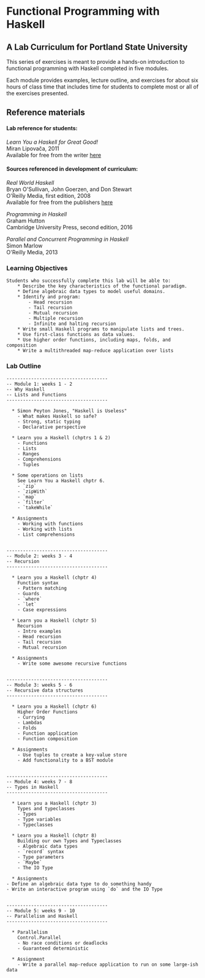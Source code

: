 # Functional Programming with Haskell
## A Lab Curriculum for Portland State University

This series of exercises is meant to provide a hands-on introduction to functional programming with Haskell completed in five modules.

Each module provides examples, lecture outline, and exercises for about six hours of class time that includes time for students to complete most or all of the exercises presented.

## Reference materials

#### Lab reference for students:

*Learn You a Haskell for Great Good!*  
Miran Lipovača, 2011  
Available for free from the writer [here](http://learnyouahaskell.com/)

#### Sources referenced in development of curriculum:

*Real World Haskell*  
Bryan O'Sullivan, John Goerzen, and Don Stewart  
O'Reilly Media, first edition, 2008  
Available for free from the publishers [here](http://book.realworldhaskell.org/read/)

*Programming in Haskell*  
Graham Hutton  
Cambridge University Press, second edition, 2016

*Parallel and Concurrent Programming in Haskell*  
Simon Marlow  
O'Reilly Media, 2013


### Learning Objectives
```
Students who successfully complete this lab will be able to:
    * Describe the key characteristics of the functional paradigm.
    * Define algebraic data types to model useful domains.
    * Identify and program:
        - Head recursion
        - Tail recursion
        - Mutual recursion
        - Multiple recursion
        - Infinite and halting recursion
    * Write small Haskell programs to manipulate lists and trees.
    * Use first-class functions as data values.
    * Use higher order functions, including maps, folds, and composition
    * Write a multithreaded map-reduce application over lists
```

### Lab Outline

```
-------------------------------------
-- Module 1: weeks 1 - 2
-- Why Haskell
-- Lists and Functions
-------------------------------------
 
  * Simon Peyton Jones, "Haskell is Useless"
    - What makes Haskell so safe?
    - Strong, static typing
    - Declarative perspective
 
  * Learn you a Haskell (chptrs 1 & 2)
    - Functions
    - Lists
    - Ranges
    - Comprehensions
    - Tuples

  * Some operations on lists
    See Learn You a Haskell chptr 6.
    - `zip`
    - `zipWith`
    - `map`
    - `filter`
    - `takeWhile` 

  * Assignments
    - Working with functions
    - Working with lists
    - List comprehensions


-------------------------------------
-- Module 2: weeks 3 - 4
-- Recursion
-------------------------------------
 
  * Learn you a Haskell (chptr 4)
    Function syntax
    - Pattern matching
    - Guards
    - `where`
    - `let`
    - Case expressions
 
  * Learn you a Haskell (chptr 5)
    Recursion
    - Intro examples
    - Head recursion
    - Tail recursion
    - Mutual recursion

  * Assignments
    - Write some awesome recursive functions


-------------------------------------
-- Module 3: weeks 5 - 6
-- Recursive data structures
-------------------------------------
 
  * Learn you a Haskell (chptr 6)
    Higher Order Functions
    - Currying
    - Lambdas
    - Folds
    - Function application
    - Function composition

  * Assignments
    - Use tuples to create a key-value store
    - Add functionality to a BST module


-------------------------------------
-- Module 4: weeks 7 - 8
-- Types in Haskell
-------------------------------------
 
  * Learn you a Haskell (chptr 3)
    Types and typeclasses
    - Types
    - Type variables
    - Typeclasses
 
  * Learn you a Haskell (chptr 8)
    Building our own Types and Typeclasses
    - Algebraic data types
    - `record` syntax
    - Type parameters
    - `Maybe`
    - The IO Type

  * Assignments
- Define an algebraic data type to do something handy
- Write an interactive program using `do` and the IO Type


-------------------------------------
-- Module 5: weeks 9 - 10
-- Parallelism and Haskell
-------------------------------------
 
  * Parallelism
    Control.Parallel
    - No race conditions or deadlocks
    - Guaranteed deterministic
 
  * Assignment
    - Write a parallel map-reduce application to run on some large-ish data

```

